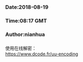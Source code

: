 ###
###    Date:2018-08-19
###   Time:08:17 GMT
###  Author:nianhua
###

使用在线解密：</br>
https://www.dcode.fr/uu-encoding
